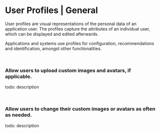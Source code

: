 # User Profiles | General

User profiles are visual representations of the personal data of an application user. The profiles capture the attributes of an individual user, which can be displayed and
edited afterwards.

Applications and systems use profiles for configuration, recommendations and identification, amongst other functionalities. 

<br>


### Allow users to upload custom images and avatars, if applicable.

todo: description

<br>


### Allow users to change their custom images or avatars as often as needed.

todo: description

<br>

